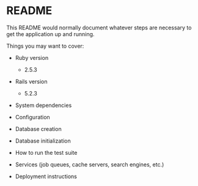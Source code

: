 # README

This README would normally document whatever steps are necessary to get the
application up and running.

Things you may want to cover:

* Ruby version
  - 2.5.3

* Rails version
  - 5.2.3

* System dependencies

* Configuration

* Database creation

* Database initialization

* How to run the test suite

* Services (job queues, cache servers, search engines, etc.)

* Deployment instructions
